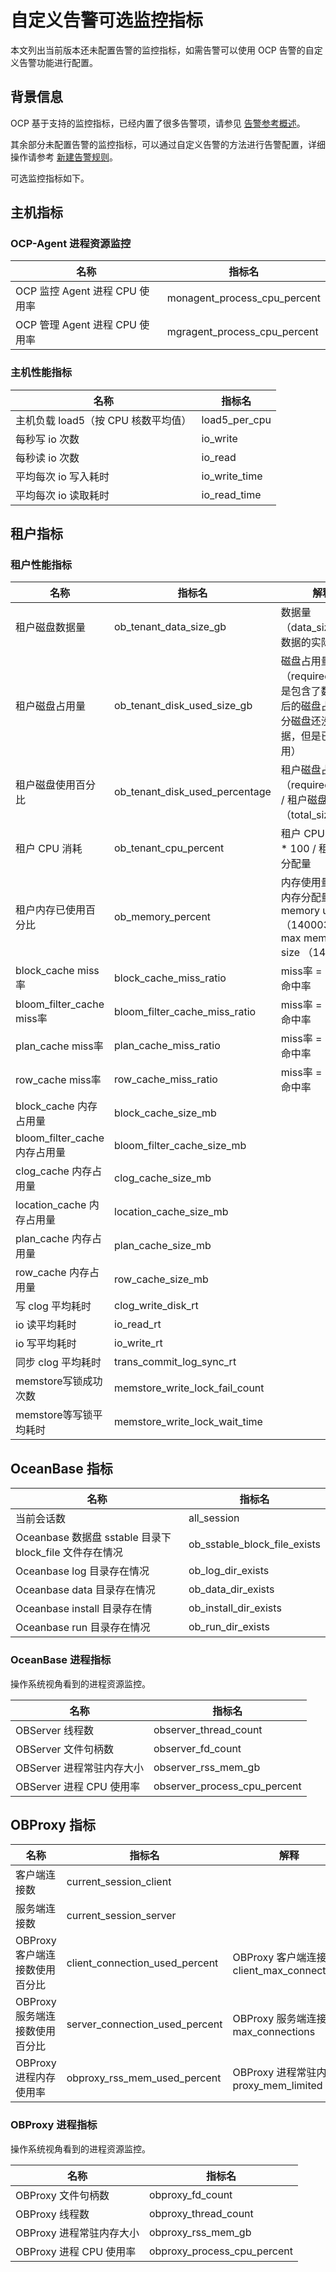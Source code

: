 # 自定义告警可选监控指标

本文列出当前版本还未配置告警的监控指标，如需告警可以使用 OCP 告警的自定义告警功能进行配置。

## 背景信息

OCP 基于支持的监控指标，已经内置了很多告警项，请参见 [告警参考概述](../1900.reference-guide/100.alarm-reference/100.alert-reference-overview.md)。

其余部分未配置告警的监控指标，可以通过自定义告警的方法进行告警配置，详细操作请参考 [新建告警规则](300.manage-alert-rules/100.create-an-alert-rule.md)。

可选监控指标如下。

## 主机指标

### OCP-Agent 进程资源监控

| 名称 | 指标名 |
|------|-------|
| OCP 监控 Agent 进程 CPU 使用率 | monagent_process_cpu_percent |
| OCP 管理 Agent 进程 CPU 使用率 | mgragent_process_cpu_percent |

### 主机性能指标

| 名称 | 指标名 |
|----------------|-------------------|
| 主机负载 load5（按 CPU 核数平均值）  | load5_per_cpu     |
| 每秒写 io 次数  | io_write          |
| 每秒读 io 次数  | io_read           |
| 平均每次 io 写入耗时 |  io_write_time    |
| 平均每次 io 读取耗时 |  io_read_time     |

## 租户指标

### 租户性能指标

| 名称 | 指标名 | 解释 |
|------|-------|------|
| 租户磁盘数据量 | ob_tenant_data_size_gb | 数据量（data_size）是数据的实际大小 |
| 租户磁盘占用量 | ob_tenant_disk_used_size_gb | 磁盘占用量（required_size）是包含了数据对齐后的磁盘占用（部分磁盘还没写数据，但是已被占用） |
| 租户磁盘使用百分比 | ob_tenant_disk_used_percentage | 租户磁盘占用量 （required_size） / 租户磁盘分配量（total_size） |
| 租户 CPU 消耗 | ob_tenant_cpu_percent | 租户 CPU 使用量 * 100 / 租户 CPU 分配量 |
| 租户内存已使用百分比 | ob_memory_percent | 内存使用量 / 最大内存分配量 </br>memory usage（140003） / max memory size （140002） |
| block_cache miss率 | block_cache_miss_ratio | miss率 = 100% - 命中率  |
| bloom_filter_cache miss率 | bloom_filter_cache_miss_ratio | miss率 = 100% - 命中率  |
| plan_cache miss率 | plan_cache_miss_ratio | miss率 = 100% - 命中率  |
| row_cache miss率 | row_cache_miss_ratio | miss率 = 100% - 命中率  |
| block_cache 内存占用量 | block_cache_size_mb |  |
| bloom_filter_cache 内存占用量 | bloom_filter_cache_size_mb |  |
| clog_cache 内存占用量 | clog_cache_size_mb |  |
| location_cache 内存占用量 | location_cache_size_mb |  |
| plan_cache 内存占用量 | plan_cache_size_mb |  |
| row_cache 内存占用量 | row_cache_size_mb |  |
| 写 clog 平均耗时 | clog_write_disk_rt |  |
| io 读平均耗时 | io_read_rt |  |
| io 写平均耗时 | io_write_rt |  |
| 同步 clog 平均耗时 | trans_commit_log_sync_rt |  |
| memstore写锁成功次数 | memstore_write_lock_fail_count |  |
| memstore等写锁平均耗时 | memstore_write_lock_wait_time |  |

## OceanBase 指标

| 名称 | 指标名 |
|------|-------|
| 当前会话数 | all_session |
| Oceanbase 数据盘 sstable 目录下 block_file 文件存在情况 | ob_sstable_block_file_exists |
| Oceanbase log 目录存在情况 | ob_log_dir_exists |
| Oceanbase data 目录存在情况 | ob_data_dir_exists |
| Oceanbase install 目录存在情 | ob_install_dir_exists |
| Oceanbase run 目录存在情况 | ob_run_dir_exists |

### OceanBase 进程指标

操作系统视角看到的进程资源监控。

| 名称 | 指标名 |
|------|-------|
| OBServer 线程数 | observer_thread_count |
| OBServer 文件句柄数 | observer_fd_count |
| OBServer 进程常驻内存大小 | observer_rss_mem_gb |
| OBServer 进程 CPU 使用率 | observer_process_cpu_percent |

## OBProxy 指标

| 名称 | 指标名 | 解释 |
|------|-------|------|
| 客户端连接数 | current_session_client |  |
| 服务端连接数 | current_session_server |  |
| OBProxy 客户端连接数使用百分比 | client_connection_used_percent | OBProxy 客户端连接数 / client_max_connections |
| OBProxy 服务端连接数使用百分比 | server_connection_used_percent | OBProxy 服务端连接数 / max_connections |
| OBProxy 进程内存使用率 | obproxy_rss_mem_used_percent | OBProxy 进程常驻内存 / proxy_mem_limited |

### OBProxy 进程指标

操作系统视角看到的进程资源监控。

| 名称 | 指标名 |
|------|-------|
| OBProxy 文件句柄数 | obproxy_fd_count |
| OBProxy 线程数 | obproxy_thread_count |
| OBProxy 进程常驻内存大小 | obproxy_rss_mem_gb |
| OBProxy 进程 CPU 使用率 | obproxy_process_cpu_percent |
